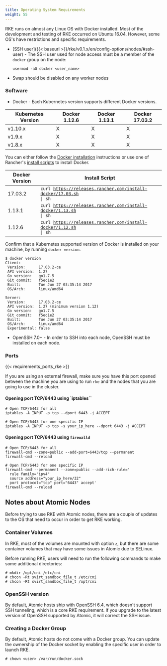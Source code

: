 ```yaml
---
title: Operating System Requirements
weight: 55
---
```


RKE runs on almost any Linux OS with Docker installed. Most of the development and testing of RKE occurred on Ubuntu 16.04. However, some OS's have restrictions and specific requirements.

- [SSH user]({{< baseurl >}}/rke/v0.1.x/en/config-options/nodes/#ssh-user) - The SSH user used for node access must be a member of the `docker` group on the node:

   ```
   usermod -aG docker <user_name>
   ```
- Swap should be disabled on any worker nodes

### Software

- Docker - Each Kubernetes version supports different Docker versions.

Kubernetes Version | Docker 1.12.6 | Docker 1.13.1 | Docker 17.03.2 |
----|----|----|----|
v1.10.x | X | X | X |
v1.9.x | X | X | X |
v1.8.x | X | X | X |

You can either follow the [Docker installation](https://docs.docker.com/install/) instructions or use one of Rancher's [install scripts](https://github.com/rancher/install-docker) to install Docker.

Docker Version   | Install Script |
----------|------------------
17.03.2 |  <code>curl https://releases.rancher.com/install-docker/17.03.sh &#124; sh</code> |
1.13.1  | <code>curl https://releases.rancher.com/install-docker/1.13.sh &#124; sh</code> |
1.12.6  |  <code>curl https://releases.rancher.com/install-docker/1.12.sh &#124; sh</code> |

Confirm that a Kubernetes supported version of Docker is installed on your machine, by running  `docker version`.

```
$ docker version
Client:
 Version:      17.03.2-ce
 API version:  1.27
 Go version:   go1.7.5
 Git commit:   f5ec1e2
 Built:        Tue Jun 27 03:35:14 2017
 OS/Arch:      linux/amd64

Server:
 Version:      17.03.2-ce
 API version:  1.27 (minimum version 1.12)
 Go version:   go1.7.5
 Git commit:   f5ec1e2
 Built:        Tue Jun 27 03:35:14 2017
 OS/Arch:      linux/amd64
 Experimental: false
```

- OpenSSH 7.0+ - In order to SSH into each node, OpenSSH must be installed on each node.

### Ports

{{< requirements_ports_rke >}}

If you are using an external firewall, make sure you have this port opened between the machine you are using to run `rke` and the nodes that you are going to use in the cluster.


#### Opening port TCP/6443 using `iptables``

```
# Open TCP/6443 for all
iptables -A INPUT -p tcp --dport 6443 -j ACCEPT

# Open TCP/6443 for one specific IP
iptables -A INPUT -p tcp -s your_ip_here --dport 6443 -j ACCEPT
```

#### Opening port TCP/6443 using `firewalld`

```
# Open TCP/6443 for all
firewall-cmd --zone=public --add-port=6443/tcp --permanent
firewall-cmd --reload

# Open TCP/6443 for one specific IP
firewall-cmd --permanent --zone=public --add-rich-rule='
  rule family="ipv4"
  source address="your_ip_here/32"
  port protocol="tcp" port="6443" accept'
firewall-cmd --reload
```

## Notes about Atomic Nodes

Before trying to use RKE with Atomic nodes, there are a couple of updates to the OS that need to occur in order to get RKE working.

### Container Volumes

In RKE, most of the volumes are mounted with option `z`, but there are some container volumes that may have some issues in Atomic due to SELinux.

Before running RKE, users will need to run the following commands to make some additional directories:

```
# mkdir /opt/cni /etc/cni
# chcon -Rt svirt_sandbox_file_t /etc/cni
# chcon -Rt svirt_sandbox_file_t /opt/cni
```

### OpenSSH version

By default, Atomic hosts ship with OpenSSH 6.4, which doesn't support SSH tunneling, which is a core RKE requirement. If you upgrade to the latest version of OpenSSH supported by Atomic, it will correct the SSH issue.

### Creating a Docker Group

By default, Atomic hosts do not come with a Docker group. You can update the ownership of the Docker socket by enabling the specific user in order to launch RKE.

```
# chown <user> /var/run/docker.sock
```
